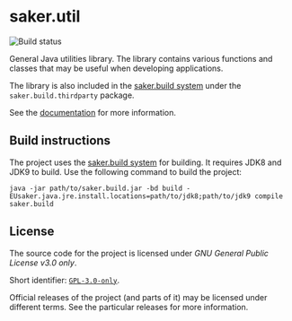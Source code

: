# saker.util

![Build status](https://img.shields.io/azure-devops/build/sakerbuild/6bb2b4fa-d3da-44b0-85ad-b3e21ea3bab6/10/master)

General Java utilities library. The library contains various functions and classes that may be useful when developing applications.

The library is also included in the [saker.build system](https://saker.build) under the `saker.build.thirdparty` package.

See the [documentation](https://saker.build/saker.util/doc/) for more information.

## Build instructions

The project uses the [saker.build system](https://saker.build) for building. It requires JDK8 and JDK9 to build. Use the following command to build the project:

```
java -jar path/to/saker.build.jar -bd build -EUsaker.java.jre.install.locations=path/to/jdk8;path/to/jdk9 compile saker.build
```

## License

The source code for the project is licensed under *GNU General Public License v3.0 only*.

Short identifier: [`GPL-3.0-only`](https://spdx.org/licenses/GPL-3.0-only.html).

Official releases of the project (and parts of it) may be licensed under different terms. See the particular releases for more information.
